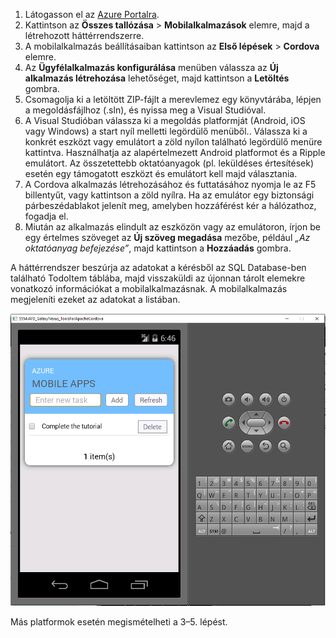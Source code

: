
1. Látogasson el az [Azure Portalra].
2. Kattintson az **Összes tallózása** > **Mobilalkalmazások** elemre, majd a létrehozott háttérrendszerre.
3. A mobilalkalmazás beállításaiban kattintson az **Első lépések** > **Cordova** elemre.
4. Az **Ügyfélalkalmazás konfigurálása** menüben válassza az **Új alkalmazás létrehozása** lehetőséget, majd kattintson a **Letöltés** gombra.
2. Csomagolja ki a letöltött ZIP-fájlt a merevlemez egy könyvtárába, lépjen a megoldásfájlhoz (.sln), és nyissa meg a Visual Studióval.
3. A Visual Studióban válassza ki a megoldás platformját (Android, iOS vagy Windows) a start nyíl melletti legördülő menüből.. Válassza ki a konkrét eszközt vagy emulátort a zöld nyílon található legördülő menüre kattintva. Használhatja az alapértelmezett Android platformot és a Ripple emulátort. Az összetettebb oktatóanyagok (pl. leküldéses értesítések) esetén egy támogatott eszközt és emulátort kell majd választania.
4. A Cordova alkalmazás létrehozásához és futtatásához nyomja le az F5 billentyűt, vagy kattintson a zöld nyílra. Ha az emulátor egy biztonsági párbeszédablakot jelenít meg, amelyben hozzáférést kér a hálózathoz, fogadja el.
5. Miután az alkalmazás elindult az eszközön vagy az emulátoron, írjon be egy értelmes szöveget az **Új szöveg megadása** mezőbe, például *„Az oktatóanyag befejezése”*, majd kattintson a **Hozzáadás** gombra.

A háttérrendszer beszúrja az adatokat a kérésből az SQL Database-ben található TodoItem táblába, majd visszaküldi az újonnan tárolt elemekre vonatkozó információkat a mobilalkalmazásnak. A mobilalkalmazás megjeleníti ezeket az adatokat a listában.

![](./media/app-service-mobile-cordova-quickstart/quickstart-startup.png)

Más platformok esetén megismételheti a 3–5. lépést.

[Azure Portalra]: https://portal.azure.com/


<!--HONumber=Dec16_HO1-->


